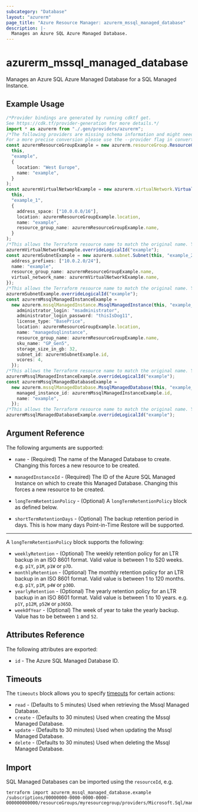 ```yaml
---
subcategory: "Database"
layout: "azurerm"
page_title: "Azure Resource Manager: azurerm_mssql_managed_database"
description: |-
  Manages an Azure SQL Azure Managed Database.
---
```


# azurerm\_mssql\_managed\_database

Manages an Azure SQL Azure Managed Database for a SQL Managed Instance.

## Example Usage

```typescript
/*Provider bindings are generated by running cdktf get.
See https://cdk.tf/provider-generation for more details.*/
import * as azurerm from "./.gen/providers/azurerm";
/*The following providers are missing schema information and might need manual adjustments to synthesize correctly: azurerm.
For a more precise conversion please use the --provider flag in convert.*/
const azurermResourceGroupExample = new azurerm.resourceGroup.ResourceGroup(
  this,
  "example",
  {
    location: "West Europe",
    name: "example",
  }
);
const azurermVirtualNetworkExample = new azurerm.virtualNetwork.VirtualNetwork(
  this,
  "example_1",
  {
    address_space: ["10.0.0.0/16"],
    location: azurermResourceGroupExample.location,
    name: "example",
    resource_group_name: azurermResourceGroupExample.name,
  }
);
/*This allows the Terraform resource name to match the original name. You can remove the call if you don't need them to match.*/
azurermVirtualNetworkExample.overrideLogicalId("example");
const azurermSubnetExample = new azurerm.subnet.Subnet(this, "example_2", {
  address_prefixes: ["10.0.2.0/24"],
  name: "example",
  resource_group_name: azurermResourceGroupExample.name,
  virtual_network_name: azurermVirtualNetworkExample.name,
});
/*This allows the Terraform resource name to match the original name. You can remove the call if you don't need them to match.*/
azurermSubnetExample.overrideLogicalId("example");
const azurermMssqlManagedInstanceExample =
  new azurerm.mssqlManagedInstance.MssqlManagedInstance(this, "example_3", {
    administrator_login: "msadministrator",
    administrator_login_password: "thisIsDog11",
    license_type: "BasePrice",
    location: azurermResourceGroupExample.location,
    name: "managedsqlinstance",
    resource_group_name: azurermResourceGroupExample.name,
    sku_name: "GP_Gen5",
    storage_size_in_gb: 32,
    subnet_id: azurermSubnetExample.id,
    vcores: 4,
  });
/*This allows the Terraform resource name to match the original name. You can remove the call if you don't need them to match.*/
azurermMssqlManagedInstanceExample.overrideLogicalId("example");
const azurermMssqlManagedDatabaseExample =
  new azurerm.mssqlManagedDatabase.MssqlManagedDatabase(this, "example_4", {
    managed_instance_id: azurermMssqlManagedInstanceExample.id,
    name: "example",
  });
/*This allows the Terraform resource name to match the original name. You can remove the call if you don't need them to match.*/
azurermMssqlManagedDatabaseExample.overrideLogicalId("example");

```

## Argument Reference

The following arguments are supported:

*   `name` - (Required) The name of the Managed Database to create. Changing this forces a new resource to be created.

*   `managedInstanceId` - (Required) The ID of the Azure SQL Managed Instance on which to create this Managed Database. Changing this forces a new resource to be created.

*   `longTermRetentionPolicy` - (Optional) A `longTermRetentionPolicy` block as defined below.

*   `shortTermRetentionDays` - (Optional) The backup retention period in days. This is how many days Point-in-Time Restore will be supported.

***

A `longTermRetentionPolicy` block supports the following:

* `weeklyRetention` - (Optional) The weekly retention policy for an LTR backup in an ISO 8601 format. Valid value is between 1 to 520 weeks. e.g. `p1Y`, `p1M`, `p1W` or `p7D`.
* `monthlyRetention` - (Optional) The monthly retention policy for an LTR backup in an ISO 8601 format. Valid value is between 1 to 120 months. e.g. `p1Y`, `p1M`, `p4W` or `p30D`.
* `yearlyRetention` - (Optional) The yearly retention policy for an LTR backup in an ISO 8601 format. Valid value is between 1 to 10 years. e.g. `p1Y`, `p12M`, `p52W` or `p365D`.
* `weekOfYear` - (Optional) The week of year to take the yearly backup. Value has to be between `1` and `52`.

## Attributes Reference

The following attributes are exported:

* `id` - The Azure SQL Managed Database ID.

## Timeouts

The `timeouts` block allows you to specify [timeouts](https://www.terraform.io/language/resources/syntax#operation-timeouts) for certain actions:

* `read` - (Defaults to 5 minutes) Used when retrieving the Mssql Managed Database.
* `create` - (Defaults to 30 minutes) Used when creating the Mssql Managed Database.
* `update` - (Defaults to 30 minutes) Used when updating the Mssql Managed Database.
* `delete` - (Defaults to 30 minutes) Used when deleting the Mssql Managed Database.

## Import

SQL Managed Databases can be imported using the `resourceId`, e.g.

```shell
terraform import azurerm_mssql_managed_database.example /subscriptions/00000000-0000-0000-0000-000000000000/resourceGroups/myresourcegroup/providers/Microsoft.Sql/managedInstances/myserver/databases/mydatabase
```
